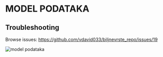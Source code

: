 # MODEL PODATAKA

## Troubleshooting
Browse issues: https://github.com/vdavid033/biljnevrste_repo/issues/19

![model podataka](https://user-images.githubusercontent.com/48513147/55822622-4ce95b00-5b00-11e9-9a12-631e7417ef79.png)

